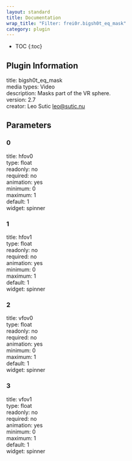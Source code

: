 ```yaml
---
layout: standard
title: Documentation
wrap_title: "Filter: frei0r.bigsh0t_eq_mask"
category: plugin
---
```

* TOC
{:toc}

## Plugin Information

title: bigsh0t_eq_mask  
media types:
Video  
description: Masks part of the VR sphere.  
version: 2.7  
creator: Leo Sutic <leo@sutic.nu>  

## Parameters

### 0

title: hfov0    
type: float  
readonly: no  
required: no  
animation: yes  
minimum: 0  
maximum: 1  
default: 1  
widget: spinner  

### 1

title: hfov1    
type: float  
readonly: no  
required: no  
animation: yes  
minimum: 0  
maximum: 1  
default: 1  
widget: spinner  

### 2

title: vfov0    
type: float  
readonly: no  
required: no  
animation: yes  
minimum: 0  
maximum: 1  
default: 1  
widget: spinner  

### 3

title: vfov1    
type: float  
readonly: no  
required: no  
animation: yes  
minimum: 0  
maximum: 1  
default: 1  
widget: spinner  

